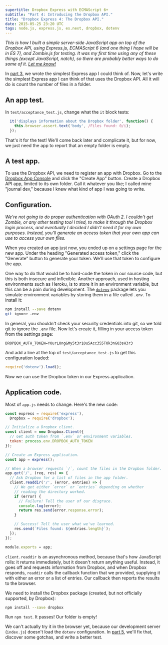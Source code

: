```yaml
---
supertitle: Dropbox Express with ECMAScript 6+
subtitle: "Part 4: Introducing the Dropbox API."
title: "Dropbox Express 4: The Dropbox API."
date: 2015-05-25 23:20 UTC
tags: node.js, express.js, es.next, dropbox, dotenv
---
```


*This is how I built a simple server-side JavaScript app on top of the
Dropbox API, using Express.js, ECMAScript 6 (and one thing I hope will
be in ES 7), and Zombie.js for testing. It was my first time using any
of these things (except JavaScript, natch), so there are probably
better ways to do some of it. [Let me know!][contact]*

In [part 3], we wrote the simplest Express app I could think of. Now,
let's write the simplest Express app I can think of that uses the
Dropbox API. All it will do is count the number of files in a folder. <!-- READMORE -->

## An app test.

In `test/acceptance_test.js`, change what the `it` block tests:

```javascript
  it('displays information about the Dropbox folder', function() {
    this.browser.assert.text('body', /Files found: 0/i);
  });
```

That's it for the test! We'll come back later and complicate it,
but for now, we just need the app to report that an empty folder
is empty.

## A test app.

To use the Dropbox API, we need to register an app with Dropbox.
Go to the [Dropbox App Console] and click the "Create App" button.
Create a Dropbox API app, limited to its own folder. Call it whatever
you like; I called mine "journal dev," because I knew what kind of app
I was going to write.

## Configuration.

*We're not going to do proper authentication with OAuth 2. I couldn't
get Zombie, or any other testing tool I tried, to make it through the
Dropbox login process, and eventually I decided I didn't need it for
my own purposes. Instead, you'll generate an access token that your
own app can use to access your own files.*

When you created an app just now, you ended up on a settings page for
the new app. Under the heading "Generated access token," click the
"Generate" button to generate your token. We'll use that token to
configure the app.

One way to do that would be to hard-code the token in our source code,
but this is both insecure and inflexible. Another approach, used in
hosting environments such as Heroku, is to store it in an
environment variable, but this can be a pain during development.
The [`dotenv`][dotenv] package lets you simulate environment
variables by storing them in a file called `.env`. To install it:
 
```bash
npm install --save dotenv
git ignore .env
```

In general, you shouldn't check your security credentials into git,
so we told git to ignore the `.env` file. Now let's create it,
filling in your access token from the settings page:

```shell
DROPBOX_AUTH_TOKEN=Y0urL0ng&My5t3r10u5Acc355T0k3nG03sH3r3
```

And add a line at the top of `test/acceptance_test.js` to get this
configuration loaded:

```javascript
require('dotenv').load();
```

Now we can use the Dropbox token in our Express application.

## Application code.

Most of `app.js` needs to change. Here's the new code:

```javascript
const express = require('express'),
  Dropbox = require('dropbox');

// Initialize a Dropbox client.
const client = new Dropbox.Client({
  // Get auth token from `.env` or environment variables.
  token: process.env.DROPBOX_AUTH_TOKEN
});

// Create an Express application.
const app = express();

// When a browser requests `/`, count the files in the Dropbox folder.
app.get('/', (req, res) => {
  // Ask Dropbox for a list of files in the app folder.
  client.readdir('/', (error, entries) => {
    // We get either `error` or `entries` depending on whether
    // reading the directory worked.
    if (error) {
      // Failure! Tell the user of our disgrace.
      console.log(error);
      return res.send(error.response.error);
    }

    // Success! Tell the user what we've learned.
    res.send(`Files found: ${entries.length}`);
  });
});

module.exports = app;
```

`client.readdir` is an asynchronous method, because that's how
JavaScript rolls: it returns immediately, but it doesn't return
anything useful. Instead, it goes off and requests information
from Dropbox, and when Dropbox responds, `readdir` calls the
callback function that we provided, supplying it with either an
error or a list of entries. Our callback then reports the
results to the browser.

We need to install the Dropbox package (created, but not
officially supported, by Dropbox):

```bash
npm install --save dropbox
```

Run `npm test`. It passes! Our folder is empty!

We can't actually try it in the browser yet, because our development
server (`index.js`) doesn't load the `dotenv` configuration. In [part 5],
we'll fix that, discover some gotchas, and write a better test.

[contact]: mailto:code@erikostrom.com
[part 3]: /2015/05/24/dropbox-express-3-simplest-app.html
[dropbox app console]: https://www.dropbox.com/developers/apps
[dotenv]: https://www.npmjs.com/package/dotenv
[part 5]: /2015/05/28/dropbox-express-5-a-sandbox.html
